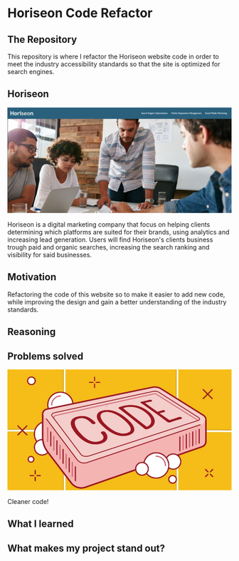 # Horiseon Code Refactor

## The Repository

This repository is where I refactor the Horiseon website code in order to meet the industry accessibility standards so that the site is optimized for search engines.

## Horiseon

<p align="center">
  <img alt="Horieson website" src="./assets/images/horieson print.png">
</p>

Horiseon is a digital marketing company that focus on helping clients determining which platforms are suited for their brands, using analytics and increasing lead generation.
Users will find Horiseon's clients business trough paid and organic searches, increasing the search ranking and visibility for said businesses.

## Motivation

Refactoring the code of this website so to make it easier to add new code, while improving the design and gain a better understanding of the industry standards.

## Reasoning

## Problems solved

<p align="center">
  <img alt="Horieson website" src="./assets/images/CleanCode.jpg">
</p>

Cleaner code!

## What I learned

## What makes my project stand out?
